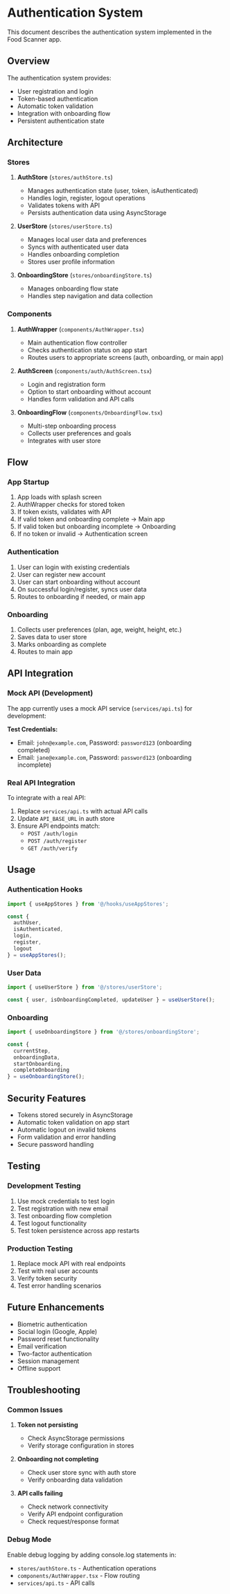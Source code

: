 # Authentication System

This document describes the authentication system implemented in the Food Scanner app.

## Overview

The authentication system provides:
- User registration and login
- Token-based authentication
- Automatic token validation
- Integration with onboarding flow
- Persistent authentication state

## Architecture

### Stores

1. **AuthStore** (`stores/authStore.ts`)
   - Manages authentication state (user, token, isAuthenticated)
   - Handles login, register, logout operations
   - Validates tokens with API
   - Persists authentication data using AsyncStorage

2. **UserStore** (`stores/userStore.ts`)
   - Manages local user data and preferences
   - Syncs with authenticated user data
   - Handles onboarding completion
   - Stores user profile information

3. **OnboardingStore** (`stores/onboardingStore.ts`)
   - Manages onboarding flow state
   - Handles step navigation and data collection

### Components

1. **AuthWrapper** (`components/AuthWrapper.tsx`)
   - Main authentication flow controller
   - Checks authentication status on app start
   - Routes users to appropriate screens (auth, onboarding, or main app)

2. **AuthScreen** (`components/auth/AuthScreen.tsx`)
   - Login and registration form
   - Option to start onboarding without account
   - Handles form validation and API calls

3. **OnboardingFlow** (`components/OnboardingFlow.tsx`)
   - Multi-step onboarding process
   - Collects user preferences and goals
   - Integrates with user store

## Flow

### App Startup
1. App loads with splash screen
2. AuthWrapper checks for stored token
3. If token exists, validates with API
4. If valid token and onboarding complete → Main app
5. If valid token but onboarding incomplete → Onboarding
6. If no token or invalid → Authentication screen

### Authentication
1. User can login with existing credentials
2. User can register new account
3. User can start onboarding without account
4. On successful login/register, syncs user data
5. Routes to onboarding if needed, or main app

### Onboarding
1. Collects user preferences (plan, age, weight, height, etc.)
2. Saves data to user store
3. Marks onboarding as complete
4. Routes to main app

## API Integration

### Mock API (Development)
The app currently uses a mock API service (`services/api.ts`) for development:

**Test Credentials:**
- Email: `john@example.com`, Password: `password123` (onboarding completed)
- Email: `jane@example.com`, Password: `password123` (onboarding incomplete)

### Real API Integration
To integrate with a real API:

1. Replace `services/api.ts` with actual API calls
2. Update `API_BASE_URL` in auth store
3. Ensure API endpoints match:
   - `POST /auth/login`
   - `POST /auth/register`
   - `GET /auth/verify`

## Usage

### Authentication Hooks
```typescript
import { useAppStores } from '@/hooks/useAppStores';

const { 
  authUser, 
  isAuthenticated, 
  login, 
  register, 
  logout 
} = useAppStores();
```

### User Data
```typescript
import { useUserStore } from '@/stores/userStore';

const { user, isOnboardingCompleted, updateUser } = useUserStore();
```

### Onboarding
```typescript
import { useOnboardingStore } from '@/stores/onboardingStore';

const { 
  currentStep, 
  onboardingData, 
  startOnboarding, 
  completeOnboarding 
} = useOnboardingStore();
```

## Security Features

- Tokens stored securely in AsyncStorage
- Automatic token validation on app start
- Automatic logout on invalid tokens
- Form validation and error handling
- Secure password handling

## Testing

### Development Testing
1. Use mock credentials to test login
2. Test registration with new email
3. Test onboarding flow completion
4. Test logout functionality
5. Test token persistence across app restarts

### Production Testing
1. Replace mock API with real endpoints
2. Test with real user accounts
3. Verify token security
4. Test error handling scenarios

## Future Enhancements

- Biometric authentication
- Social login (Google, Apple)
- Password reset functionality
- Email verification
- Two-factor authentication
- Session management
- Offline support

## Troubleshooting

### Common Issues

1. **Token not persisting**
   - Check AsyncStorage permissions
   - Verify storage configuration in stores

2. **Onboarding not completing**
   - Check user store sync with auth store
   - Verify onboarding data validation

3. **API calls failing**
   - Check network connectivity
   - Verify API endpoint configuration
   - Check request/response format

### Debug Mode
Enable debug logging by adding console.log statements in:
- `stores/authStore.ts` - Authentication operations
- `components/AuthWrapper.tsx` - Flow routing
- `services/api.ts` - API calls 